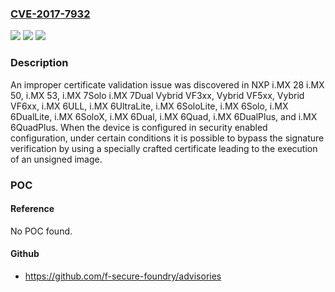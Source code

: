 ### [CVE-2017-7932](https://cve.mitre.org/cgi-bin/cvename.cgi?name=CVE-2017-7932)
![](https://img.shields.io/static/v1?label=Product&message=NXP%20i.MX%20Product%20Family&color=blue)
![](https://img.shields.io/static/v1?label=Version&message=n%2Fa&color=blue)
![](https://img.shields.io/static/v1?label=Vulnerability&message=CWE-295&color=brighgreen)

### Description

An improper certificate validation issue was discovered in NXP i.MX 28 i.MX 50, i.MX 53, i.MX 7Solo i.MX 7Dual Vybrid VF3xx, Vybrid VF5xx, Vybrid VF6xx, i.MX 6ULL, i.MX 6UltraLite, i.MX 6SoloLite, i.MX 6Solo, i.MX 6DualLite, i.MX 6SoloX, i.MX 6Dual, i.MX 6Quad, i.MX 6DualPlus, and i.MX 6QuadPlus. When the device is configured in security enabled configuration, under certain conditions it is possible to bypass the signature verification by using a specially crafted certificate leading to the execution of an unsigned image.

### POC

#### Reference
No POC found.

#### Github
- https://github.com/f-secure-foundry/advisories

